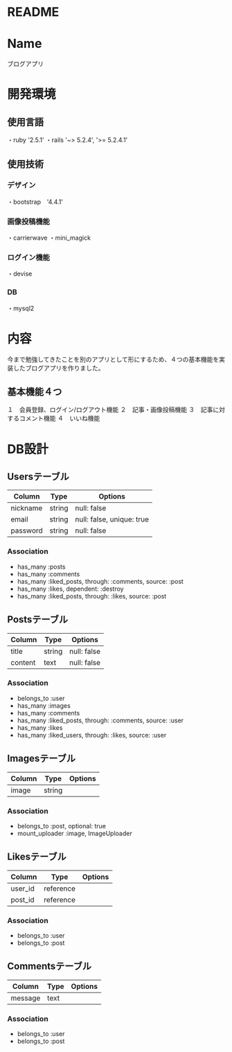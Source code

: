 # README

# Name
ブログアプリ 

# 開発環境
## 使用言語
・ruby '2.5.1'
・rails '~> 5.2.4', '>= 5.2.4.1'
## 使用技術
### デザイン
・bootstrap　'4.4.1'
### 画像投稿機能
・carrierwave
・mini_magick
### ログイン機能
・devise
### DB
・mysql2

# 内容
今まで勉強してきたことを別のアプリとして形にするため、４つの基本機能を実装したブログアプリを作りました。
## 基本機能４つ
１　会員登録、ログイン/ログアウト機能
２　記事・画像投稿機能
３　記事に対するコメント機能
４　いいね機能

# DB設計

## Usersテーブル 
|Column|Type|Options|
|------|----|-------|
|nickname|string|null: false|
|email|string|null: false, unique: true|
|password|string|null: false|
### Association
- has_many :posts
- has_many :comments
- has_many :liked_posts, through: :comments, source: :post
- has_many :likes, dependent: :destroy
- has_many :liked_posts, through: :likes, source: :post

## Postsテーブル
|Column|Type|Options|
|------|----|-------|
|title|string|null: false|
|content|text|null: false|
### Association
- belongs_to :user
- has_many :images
- has_many :comments
- has_many :liked_posts, through: :comments, source: :user
- has_many :likes
- has_many :liked_users, through: :likes, source: :user

## Imagesテーブル
|Column|Type|Options|
|------|----|-------|
|image|string|
### Association
- belongs_to :post, optional: true
- mount_uploader :image, ImageUploader

## Likesテーブル
|Column|Type|Options|
|------|----|-------|
|user_id|reference|
|post_id|reference|
### Association
- belongs_to :user
- belongs_to :post

## Commentsテーブル
|Column|Type|Options|
|------|----|-------|
|message|text|

### Association
- belongs_to :user
- belongs_to :post
